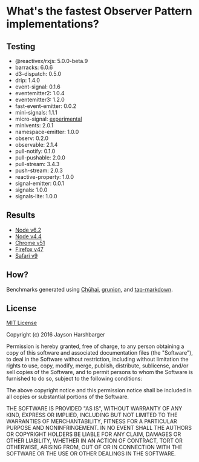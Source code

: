 # What's the fastest Observer Pattern implementations?

## Testing

- @reactivex/rxjs: 5.0.0-beta.9
- barracks: 6.0.6
- d3-dispatch: 0.5.0
- drip: 1.4.0
- event-signal: 0.1.6
- eventemitter2: 1.0.4
- eventemitter3: 1.2.0
- fast-event-emitter: 0.0.2
- mini-signals: 1.1.1
- micro-signal: [experimental](./subjects/micro-signals.js)
- minivents: 2.0.1
- namespace-emitter: 1.0.0
- observ: 0.2.0
- observable: 2.1.4
- pull-notify: 0.1.0
- pull-pushable: 2.0.0
- pull-stream: 3.4.3
- push-stream: 2.0.3
- reactive-property: 1.0.0
- signal-emitter: 0.0.1
- signals: 1.0.0
- signals-lite: 1.0.0

## Results

- [Node v6.2](./results/node-v6.2.tap.md)
- [Node v4.4](./results/node-v4.4.tap.md)
- [Chrome v51](./results/chrome-v51.tap.md)
- [Firefox v47](./results/firefox-v47.tap.md)
- [Safari v9](./results/safari-v9.tap.md)

## How?

Benchmarks generated using [Chūhai](https://github.com/Hypercubed/chuhai), [grunion](https://github.com/Hypercubed/grunion), and [tap-markdown](https://github.com/Hypercubed/tap-markdown).

## License

[MIT License](http://en.wikipedia.org/wiki/MIT_License)

Copyright (c) 2016 Jayson Harshbarger

Permission is hereby granted, free of charge, to any person obtaining a copy of this software and associated documentation files (the "Software"), to deal in the Software without restriction, including without limitation the rights to use, copy, modify, merge, publish, distribute, sublicense, and/or sell copies of the Software, and to permit persons to whom the Software is furnished to do so, subject to the following conditions:

The above copyright notice and this permission notice shall be included in all copies or substantial portions of the Software.

THE SOFTWARE IS PROVIDED "AS IS", WITHOUT WARRANTY OF ANY KIND, EXPRESS OR IMPLIED, INCLUDING BUT NOT LIMITED TO THE WARRANTIES OF MERCHANTABILITY, FITNESS FOR A PARTICULAR PURPOSE AND NONINFRINGEMENT. IN NO EVENT SHALL THE AUTHORS OR COPYRIGHT HOLDERS BE LIABLE FOR ANY CLAIM, DAMAGES OR OTHER LIABILITY, WHETHER IN AN ACTION OF CONTRACT, TORT OR OTHERWISE, ARISING FROM, OUT OF OR IN CONNECTION WITH THE SOFTWARE OR THE USE OR OTHER DEALINGS IN THE SOFTWARE.
